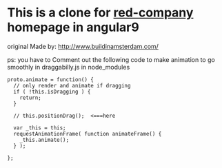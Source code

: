 # This is a clone for [red-company](https://www.red-company.nl/) homepage in angular9

original Made by: http://www.buildinamsterdam.com/

ps: you have to Comment out the following code to make animation to go smoothly in draggabilly.js in node_modules
```
proto.animate = function() {
  // only render and animate if dragging
  if ( !this.isDragging ) {
    return;
  }

  // this.positionDrag();  <===here

  var _this = this;
  requestAnimationFrame( function animateFrame() {
    _this.animate();
  } );

};
```
